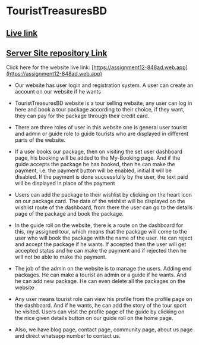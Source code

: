 # TouristTreasuresBD

## [ Live link](https://assignment12-848ad.web.app)
## [ Server Site repository Link](https://github.com/Anirbandasjoy/TouristTreasuresBD-Server)



Click here for the website live link: [https://assignment12-848ad.web.app](https://assignment12-848ad.web.app)

- Our website has user login and registration system. A user can create an account on our website if he wants

- TouristTreasuresBD website is a tour selling website, any user can log in here and book a tour package according to their choice, if they want, they can pay for the package through their credit card.

- There are three roles of user in this website one is general user tourist and admin or guide role to guide tourists who are displayed in different parts of the website.

- If a user books our package, then on visiting the set user dashboard page, his booking will be added to the My-Booking page. And if the guide accepts the package he has booked, then he can make the payment, i.e. the payment button will be enabled, initial it will be disabled. If the payment is done successfully by the user, the text paid will be displayed in place of the payment

- Users can add the package to their wishlist by clicking on the heart icon on our package card. The data of the wishlist will be displayed on the wishlist route of the dashboard, from there the user can go to the details page of the package and book the package.

- In the guide roll on the website, there is a route on the dashboard for this, my assigned tour, which means that the package will come to the user who will book the package with the name of the user. He can reject and accept the package if he wants. If accepted then the user will get accepted status and he can make the payment and if rejected then he will not be able to make the payment.

- The job of the admin on the website is to manage the users. Adding end packages. He can make a tourist an admin or a guide if he wants. And he can add new package. He can even delete all the packages on the website

- Any user means tourist role can view his profile from the profile page on the dashboard. And if he wants, he can add the story of the tour sport he visited. Users can visit the profile page of the guide by clicking on the nice given details button on our guide roll on the home page.

- Also, we have blog page, contact page, community page, about us page and direct whatsapp number to contact us.
